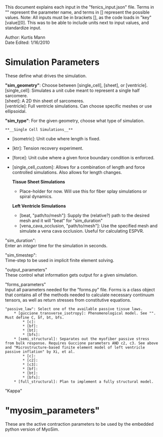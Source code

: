 This document explains each input in the "fenics_input.json" file. Terms in "" represent the parameter name, and terms in [] represent the possible values.
Note: All inputs must be in brackets [], as the code loads in "key"[value][0]. This was to be able to include units next to input values, and standardize input.

Author: Kurtis Mann  
Date Edited: 1/16/2010  


<h1>Simulation Parameters</h1>  
These define what drives the simulation.  

**"sim_geometry"**: Choose between [single_cell], [sheet], or [ventricle].  
    [single_cell]: Simulates a unit cube meant to represent a single half sarcomere.  
    [sheet]: A 2D thin sheet of sarcomeres.  
    [ventricle]: Full ventricle simulations. Can choose specific meshes or use ellipsoidal.  

**"sim_type"**: For the given geometry, choose what type of simulation.  
  
    **__Single Cell Simulations__**  
    
 * [isometric]: Unit cube where length is fixed.  
 * [ktr]: Tension recovery experiment.  
 * [force]: Unit cube where a given force boundary condition is enforced.  
 * [single_cell_custom]: Allows for a combination of length and force controlled simulations. Also allows for length changes.  

    **__Tissue Sheet Simulations__**  
    *    Place-holder for now. Will use this for fiber splay simulations or spiral dynamics.  
  
    **__Left Ventricle Simulations__**  
      
    *    [beat, "path/to/mesh"]: Supply the (relative?) path to the desired mesh and it will "beat" for "sim_duration"  
    *    [vena_cava_occlusion, "path/to/mesh"]: Use the specified mesh and simulate a vena cava occlusion. Useful for calculating ESPVR.  
  
"sim_duration":    
Enter an *integer* time for the simulation in seconds.  
  
"sim_timestep":  
Time-step to be used in implicit finite element solving.  

"output_parameters"  
These control what information gets output for a given simulation.  

"forms_parameters"  
Input all parameters needed for the "forms.py" file. Forms is a class object that contains all of the methods needed to calculate necessary continuum tensors, as well as return stresses from constitutive equations.  

    "passive_law": Select one of the available passive tissue laws.  
        * [guccione_transverse_isotropy]: Phenomenological model. See "". Must define C, bf, bt, bfs.  
            * [c]:  
            * [bf]:  
            * [bt]:  
            * [bfs]:  
        * [semi_structural]: Separates out the myofiber passive stress from bulk response. Requires Guccione parameters AND c2, c3. See above and "Microstructure-based finite element model of left ventricle passive inflation" by Xi, et al.  
            * [c]:  
            * [c2]:  
            * [c3]:  
            * [bf]:  
            * [bt]:  
            * [bfs]:  
        * [full_structural]: Plan to implement a fully structural model.  

  "Kappa"

<h1>"myosim_parameters"</h1>  
These are the active contraction parameters to be used by the embedded python version of MyoSim.  

